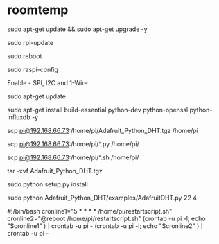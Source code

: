 # roomtemp

sudo apt-get update && sudo apt-get upgrade -y

sudo rpi-update

sudo reboot

sudo raspi-config

Enable -  SPI, I2C and 1-Wire

sudo apt-get update

sudo apt-get install build-essential python-dev python-openssl python-influxdb -y

scp pi@192.168.66.73:/home/pi/Adafruit_Python_DHT.tgz /home/pi

scp pi@192.168.66.73:/home/pi/*.py /home/pi/

scp pi@192.168.66.73:/home/pi/*.sh /home/pi/

tar -xvf Adafruit_Python_DHT.tgz

sudo python setup.py install

sudo python Adafruit_Python_DHT/examples/AdafruitDHT.py 22 4


#!/bin/bash
cronline1="5 * * * * /home/pi/restartscript.sh"
cronline2="@reboot /home/pi/restartscript.sh"
(crontab -u pi -l; echo "$cronline1" ) | crontab -u pi -
(crontab -u pi -l; echo "$cronline2" ) | crontab -u pi -
